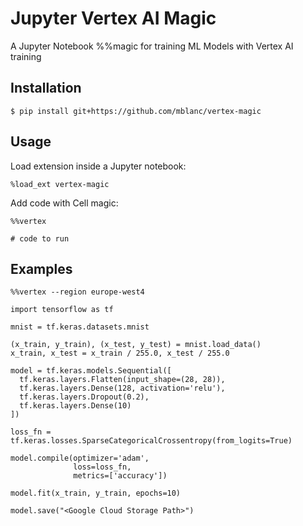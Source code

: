 # Jupyter Vertex AI Magic

A Jupyter Notebook %%magic for training ML Models with Vertex AI training

Installation
------------

    $ pip install git+https://github.com/mblanc/vertex-magic
    
    

Usage
------

Load extension inside a Jupyter notebook:

```
%load_ext vertex-magic
```

Add code with Cell magic:

```
%%vertex

# code to run

```


Examples
--------

```
%%vertex --region europe-west4

import tensorflow as tf

mnist = tf.keras.datasets.mnist

(x_train, y_train), (x_test, y_test) = mnist.load_data()
x_train, x_test = x_train / 255.0, x_test / 255.0

model = tf.keras.models.Sequential([
  tf.keras.layers.Flatten(input_shape=(28, 28)),
  tf.keras.layers.Dense(128, activation='relu'),
  tf.keras.layers.Dropout(0.2),
  tf.keras.layers.Dense(10)
])

loss_fn = tf.keras.losses.SparseCategoricalCrossentropy(from_logits=True)

model.compile(optimizer='adam',
              loss=loss_fn,
              metrics=['accuracy'])

model.fit(x_train, y_train, epochs=10)

model.save("<Google Cloud Storage Path>")
```

